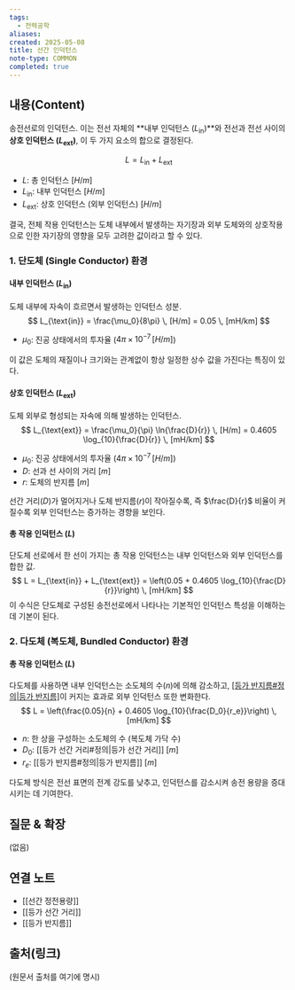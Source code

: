 ```yaml
---
tags:
  - 전력공학
aliases: 
created: 2025-05-08
title: 선간 인덕턴스
note-type: COMMON
completed: true
---
```


## 내용(Content)

송전선로의 인덕턴스. 이는 전선 자체의 **내부 인덕턴스 ($L_{\text{in}}$)**와 전선과 전선 사이의 **상호 인덕턴스 ($L_{\text{ext}}$)**, 이 두 가지 요소의 합으로 결정된다.

$$
L = L_{\text{in}} + L_{\text{ext}}
$$
-   $L$: 총 인덕턴스 $[H/m]$
-   $L_{\text{in}}$: 내부 인덕턴스 $[H/m]$
-   $L_{\text{ext}}$: 상호 인덕턴스 (외부 인덕턴스) $[H/m]$

결국, 전체 작용 인덕턴스는 도체 내부에서 발생하는 자기장과 외부 도체와의 상호작용으로 인한 자기장의 영향을 모두 고려한 값이라고 할 수 있다.

### 1. 단도체 (Single Conductor) 환경

#### 내부 인덕턴스 ($L_{\text{in}}$)
도체 내부에 자속이 흐르면서 발생하는 인덕턴스 성분.
$$
L_{\text{in}} = \frac{\mu_0}{8\pi} \, [H/m] = 0.05 \, [mH/km]
$$
-   $\mu_0$: 진공 상태에서의 투자율 ($4\pi \times 10^{-7} \, [H/m]$)

이 값은 도체의 재질이나 크기와는 관계없이 항상 일정한 상수 값을 가진다는 특징이 있다.

#### 상호 인덕턴스 ($L_{\text{ext}}$)
도체 외부로 형성되는 자속에 의해 발생하는 인덕턴스.
$$
L_{\text{ext}} = \frac{\mu_0}{\pi} \ln{\frac{D}{r}} \, [H/m] = 0.4605 \log_{10}{\frac{D}{r}} \, [mH/km]
$$
-   $\mu_0$: 진공 상태에서의 투자율 ($4\pi \times 10^{-7} \, [H/m]$)
-   $D$: 선과 선 사이의 거리 $[m]$
-   $r$: 도체의 반지름 $[m]$

선간 거리($D$)가 멀어지거나 도체 반지름($r$)이 작아질수록, 즉 $\frac{D}{r}$ 비율이 커질수록 외부 인덕턴스는 증가하는 경향을 보인다.

#### 총 작용 인덕턴스 ($L$)
단도체 선로에서 한 선이 가지는 총 작용 인덕턴스는 내부 인덕턴스와 외부 인덕턴스를 합한 값.
$$
L = L_{\text{in}} + L_{\text{ext}} = \left(0.05 + 0.4605 \log_{10}{\frac{D}{r}}\right) \, [mH/km]
$$
이 수식은 단도체로 구성된 송전선로에서 나타나는 기본적인 인덕턴스 특성을 이해하는 데 기본이 된다.

### 2. 다도체 (복도체, Bundled Conductor) 환경

#### 총 작용 인덕턴스 ($L$)
다도체를 사용하면 내부 인덕턴스는 소도체의 수($n$)에 의해 감소하고, [[등가 반지름#정의|등가 반지름]]($r_e$)이 커지는 효과로 외부 인덕턴스 또한 변화한다.
$$
L = \left(\frac{0.05}{n} + 0.4605 \log_{10}{\frac{D_0}{r_e}}\right) \, [mH/km]
$$
-   $n$: 한 상을 구성하는 소도체의 수 (복도체 가닥 수)
-   $D_0$: [[등가 선간 거리#정의|등가 선간 거리]] $[m]$
-   $r_e$: [[등가 반지름#정의|등가 반지름]] $[m]$

다도체 방식은 전선 표면의 전계 강도를 낮추고, 인덕턴스를 감소시켜 송전 용량을 증대시키는 데 기여한다.

## 질문 & 확장

(없음)

## 연결 노트
- [[선간 정전용량]]
- [[등가 선간 거리]]
- [[등가 반지름]]

## 출처(링크)
(원문서 출처를 여기에 명시) 